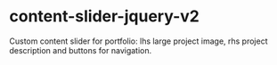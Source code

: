 # content-slider-jquery-v2
Custom content slider for portfolio: lhs large project image, rhs project description and buttons for navigation.
 
